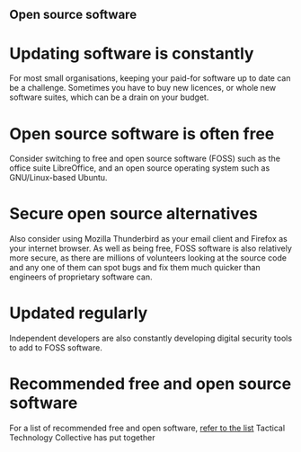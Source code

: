 ## Open source software
# Updating software is constantly
For most small organisations, keeping your paid-for software up to date can be a challenge. Sometimes you have to buy new licences, or whole new software suites, which can be a drain on your budget.
<br>
# Open source software is often free
Consider switching to free and open source software (FOSS) such as the office suite LibreOffice, and an open source operating system such as GNU/Linux-based Ubuntu.
<br>
# Secure open source alternatives
Also consider using Mozilla Thunderbird as your email client and Firefox as your internet browser. As well as being free, FOSS software is also relatively more secure, as there are millions of volunteers looking at the source code and any one of them can spot bugs and fix them much quicker than engineers of proprietary software can.
<br>
# Updated regularly
Independent developers are also constantly developing digital security tools to add to FOSS software.
<br>
# Recommended free and open source software
For a list of recommended free and open software, [refer to the list](https://securityinabox.org/en/eco-rights-africa/malware#392) Tactical Technology Collective has put together
